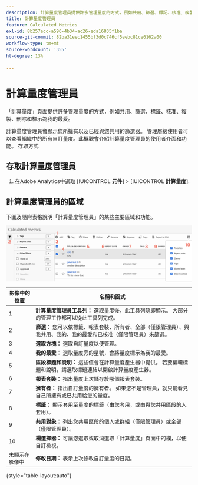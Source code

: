 ```yaml
---
description: 計算量度管理員提供許多管理量度的方式，例如共用、篩選、標記、核准、複製、刪除以及標記為我的最愛。
title: 計算量度管理員
feature: Calculated Metrics
exl-id: 8b257ecc-a596-4b34-ac26-eda16835f1ba
source-git-commit: 82ba31eec1455bf3d0c746cf5eebc81ce6162a00
workflow-type: tm+mt
source-wordcount: '355'
ht-degree: 13%

---
```


# 計算量度管理員

「計算量度」頁面提供許多管理量度的方式，例如共用、篩選、標籤、核准、複製、刪除和標示為我的最愛。

計算量度管理員會顯示您所擁有以及已經與您共用的篩選器。 管理層級使用者可以查看組織中的所有自訂量度。此概觀會介紹計算量度管理員的使用者介面和功能。 存取方式

## 存取計算量度管理員

1. 在Adobe Analytics中選取 [!UICONTROL **元件**] > [!UICONTROL **計算量度**].

## 計算量度管理員的區域

下圖及隨附表格說明「計算量度管理員」的某些主要區域和功能。

![](assets/calcmet_mgr_ui.png)

| 影像中的位置 | 名稱和函式 |
|---|---|
| 1 | **計算量度管理員工具列：** 選取量度後，此工具列隨即顯示。 大部分的管理工作都可以從此工具列完成。 |
| 2 | **篩選：** 您可以依標籤、報表套裝、所有者、全部（僅限管理員）、與我共用、我的、我的最愛和已核准（僅限管理員）來篩選。 |
| 3 | **選取方塊：** 選取自訂量度以便管理。 |
| 4 | **我的最愛：** 選取量度旁的星號，會將量度標示為我的最愛。 |
| 5 | **區段標題和說明：** 這些值會在計算量度產生器中提供。 若要編輯標題和說明，請選取標題連結以開啟計算量度產生器。 |
| 6 | **報表套裝：** 指出量度上次儲存於哪個報表套裝。 |
| 7 | **擁有者：** 指出自訂量度的擁有者。 如果您不是管理員，就只能看見自己所擁有或已共用給您的量度。 |
| 8 | **標籤：** 顯示套用至量度的標籤（由您套用，或由與您共用區段的人套用）。 |
| 9 | **共用對象：** 列出您共用區段的個人或群組（僅限管理員）或全部（僅限管理員）。 |
| 10 | **欄選擇器：** 可讓您選取或取消選取「計算量度」頁面中的欄，以便自訂檢視。 |
| 未顯示在影像中 | **修改日期：** 表示上次修改自訂量度的日期。 |

{style="table-layout:auto"}
